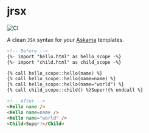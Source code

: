 # jrsx

![CI](https://github.com/cvng/jrsx/actions/workflows/ci.yml/badge.svg?branch=main)

A clean `JSX` syntax for your [Askama][1] templates.

```html
<!-- Before -->
{%- import "hello.html" as hello_scope -%}
{%- import "child.html" as child_scope -%}

{% call hello_scope::hello(name) %}
{% call hello_scope::hello(name=name) %}
{% call hello_scope::hello(name="world") %}
{% call child_scope::child() %}Super!{% endcall %}
```

```html
<!-- After -->
<Hello name />
<Hello name=name />
<Hello name="world" />
<Child>Super!</Child>
```

[1]: https://djc.github.io/askama
